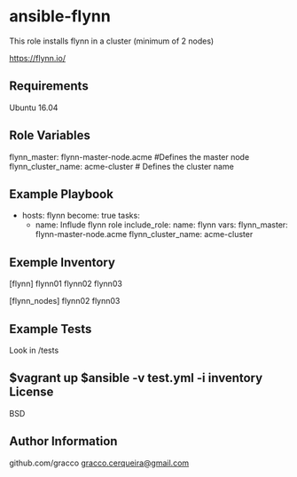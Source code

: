 ansible-flynn
=========

This role installs flynn in a cluster (minimum of 2 nodes)

https://flynn.io/

Requirements
------------

Ubuntu 16.04

Role Variables
--------------

flynn_master: flynn-master-node.acme  #Defines the master node
flynn_cluster_name: acme-cluster      # Defines the cluster name


Example Playbook
----------------

- hosts: flynn
  become: true
  tasks:
    - name: Influde flynn role
      include_role:
        name: flynn
      vars:
        flynn_master: flynn-master-node.acme
        flynn_cluster_name: acme-cluster

Exemple Inventory
-----------------

[flynn]
flynn01
flynn02
flynn03

[flynn_nodes]
flynn02
flynn03

Example Tests
------------

Look in /tests

$vagrant up
$ansible -v test.yml -i inventory
License
-------

BSD

Author Information
------------------

github.com/gracco
gracco.cerqueira@gmail.com
